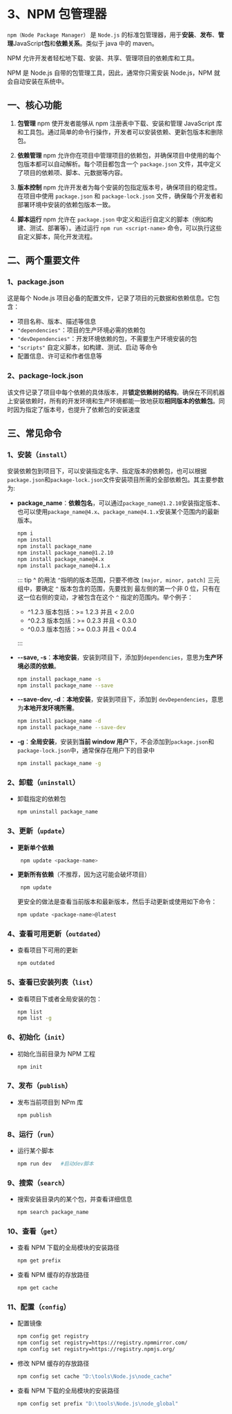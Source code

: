 # 3、NPM 包管理器

`npm（Node Package Manager）` 是 `Node.js` 的标准包管理器，用于**安装**、**发布**、**管理**JavaScript**包**和**依赖关系**。类似于 java 中的 maven。

NPM 允许开发者轻松地下载、安装、共享、管理项目的依赖库和工具。

NPM 是 Node.js 自带的包管理工具，因此，通常你只需安装 Node.js，NPM 就会自动安装在系统中。

## 一、核心功能

1. **包管理**
   npm 使开发者能够从 npm 注册表中下载、安装和管理 JavaScript 库和工具包。通过简单的命令行操作，开发者可以安装依赖、更新包版本和删除包。

2. **依赖管理**
   npm 允许你在项目中管理项目的依赖包，并确保项目中使用的每个包版本都可以自动解析。每个项目都包含一个 `package.json` 文件，其中定义了项目的依赖项、脚本、元数据等内容。

3. **版本控制**
   npm 允许开发者为每个安装的包指定版本号，确保项目的稳定性。在项目中使用 `package.json` 和 `package-lock.json` 文件，确保每个开发者和部署环境中安装的依赖包版本一致。

4. **脚本运行**
   npm 允许在 `package.json` 中定义和运行自定义的脚本（例如构建、测试、部署等）。通过运行 `npm run <script-name>` 命令，可以执行这些自定义脚本，简化开发流程。

## 二、两个重要文件

### 1、package.json

这是每个 Node.js 项目必备的配置文件，记录了项目的元数据和依赖信息。它包含：

- 项目名称、版本、描述等信息
- `"dependencies"`：项目的生产环境必需的依赖包
- `"devDependencies"`：开发环境依赖的包，不需要生产环境安装的包
- `"scripts"` 自定义脚本，如构建、测试、启动 等命令
- 配置信息、许可证和作者信息等

### 2、package-lock.json

该文件记录了项目中每个依赖的具体版本，并**锁定依赖树的结构**。确保在不同机器上安装依赖时，所有的开发环境和生产环境都能一致地获取**相同版本的依赖包**。同时因为指定了版本号，也提升了依赖包的安装速度

## 三、常见命令

### 1、安装（`install`）

安装依赖包到项目下，可以安装指定名字、指定版本的依赖包，也可以根据`package.json`和`package-lock.json`文件安装项目所需的全部依赖包。其主要参数为:

- **package_name**：**依赖包名**，可以通过`package_name@1.2.10`安装指定版本、也可以使用`package_name@4.x`、`package_name@4.1.x`安装某个范围内的最新版本。

  ```bash no-line-numbers
  npm i
  npm install
  npm install package_name
  npm install package_name@1.2.10
  npm install package_name@4.x
  npm install package_name@4.1.x
  ```

  ::: tip ^ 的用法
  `^`指明的版本范围，只要不修改 `[major, minor, patch]` 三元组中，要确定 `^` 版本包含的范围，先要找到 最左侧的第一个非 0 位，只有在这一位右侧的变动，才被包含在这个 `^` 指定的范围内。举个例子：

  - ^1.2.3 版本包括：>= 1.2.3 并且 < 2.0.0
  - ^0.2.3 版本包括：>= 0.2.3 并且 < 0.3.0
  - ^0.0.3 版本包括：>= 0.0.3 并且 < 0.0.4

  :::

- **--save, -s**：**本地安装**，安装到项目下，添加到`dependencies`，意思为**生产环境必须的依赖**。

  ```bash no-line-numbers mini
  npm install package_name -s
  npm install package_name --save
  ```

- **--save-dev, -d**：**本地安装**，安装到项目下，添加到 `devDependencies`，意思为**本地开发环境所需**。

  ```bash no-line-numbers mini
  npm install package_name -d
  npm install package_name --save-dev
  ```

- **-g**：**全局安装**，安装到**当前 window 用户**下，不会添加到`package.json`和`package-lock.json`中，通常保存在用户下的<Folder path="/{user}/.npm/"></Folder>目录中

  ```bash no-line-numbers mini
  npm install package_name -g
  ```

### 2、卸载（`uninstall`）

- 卸载指定的依赖包

  ```bash no-line-numbers mini
  npm uninstall package_name
  ```

### 3、更新（`update`）

- **更新单个依赖**

  ```bash no-line-numbers mini
   npm update <package-name>
  ```

- **更新所有依赖**（不推荐，因为这可能会破坏项目）

  ```bash no-line-numbers mini
   npm update
  ```

  更安全的做法是查看当前版本和最新版本，然后手动更新或使用如下命令：

  ```bash no-line-numbers mini
  npm update <package-name>@latest
  ```

### 4、查看可用更新（`outdated`）

- 查看项目下可用的更新

  ```bash no-line-numbers mini
  npm outdated
  ```

### 5、查看已安装列表（`list`）

- 查看项目下或者全局安装的包：

  ```bash no-line-numbers mini
  npm list
  npm list -g
  ```

### 6、初始化（`init`）

- 初始化当前目录为 NPM 工程

  ```bash no-line-numbers mini
  npm init
  ```

### 7、发布（`publish`）

- 发布当前项目到 NPm 库

  ```bash no-line-numbers mini
  npm publish
  ```

### 8、运行（`run`）

- 运行某个脚本

  ```bash no-line-numbers mini
  npm run dev   #启动dev脚本
  ```

### 9、搜索（`search`）

- 搜索安装目录内的某个包，并查看详细信息

  ```bash no-line-numbers mini
  npm search package_name
  ```

### 10、查看（`get`）

- 查看 NPM 下载的全局模块的安装路径

  ```bash no-line-numbers mini
  npm get prefix
  ```

- 查看 NPM 缓存的存放路径

  ```bash no-line-numbers mini
  npm get cache
  ```

### 11、配置（`config`）

- 配置镜像

  ```bash no-line-numbers mini
  npm config get registry
  npm config set registry=https://registry.npmmirror.com/
  npm config set registry=https://registry.npmjs.org/
  ```

- 修改 NPM 缓存的存放路径

  ```bash no-line-numbers mini
  npm config set cache "D:\tools\Node.js\node_cache"
  ```

- 查看 NPM 下载的全局模块的安装路径

  ```bash no-line-numbers mini
  npm config set prefix "D:\tools\Node.js\node_global"
  ```
